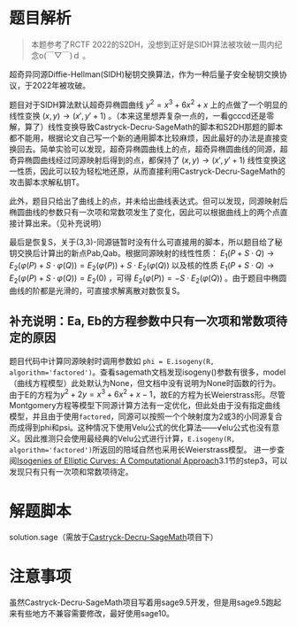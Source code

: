 # 题目解析
> 本题参考了RCTF 2022的S2DH，没想到正好是SIDH算法被攻破一周内纪念o(￣▽￣)ｄ 。

超奇异同源Diffie-Hellman(SIDH)秘钥交换算法，作为一种后量子安全秘钥交换协议，于2022年被攻破。

题目对于SIDH算法默认超奇异椭圆曲线 $y^2=x^3+6x^2+x$ 上的点做了一个明显的线性变换 $(x,y)\rightarrow(x',y'+1)$ 。（本来这里想弄复杂一点的，一看gcccd还是零解，算了）线性变换导致Castryck-Decru-SageMath的脚本和S2DH那题的脚本都不能用，根据论文自己写一个新的通用脚本比较麻烦，因此最好的办法是直接变换回去。简单实验可以发现，超奇异椭圆曲线上的点，超奇异椭圆曲线的同源，超奇异椭圆曲线经过同源映射后得到的点，都保持了 $(x,y)\rightarrow(x',y'+1)$ 线性变换这一性质，因此可以较为轻松地还原，从而直接利用Castryck-Decru-SageMath的攻击脚本求解私钥T。

此外，题目只给出了曲线上的点，并未给出曲线表达式。但可以发现，同源映射后椭圆曲线的参数只有一次项和常数项发生了变化，因此可以根据曲线上的两个点直接计算出来。（见补充说明）

最后是恢复S，关于(3,3)-同源链暂时没有什么可直接用的脚本，所以题目给了秘钥交换后计算出的新点Pab,Qab。根据同源映射的线性性质： $E_1(P+S \cdot Q) \rightarrow E_2(\varphi(P)+S\cdot\varphi(Q)) = E_2(\varphi(P))+S\cdot E_2(\varphi(Q))$ 以及核的性质 $E_1(P+S\cdot Q) \rightarrow E_2(\varphi(P)+S\cdot\varphi(Q)) = E_2(0)$ ，可得 $E_2(\varphi(P))=-S\cdot E_2(\varphi(Q))$ 。由于题目中椭圆曲线的阶都是光滑的，可直接求解离散对数恢复S。

## 补充说明：Ea, Eb的方程参数中只有一次项和常数项待定的原因
题目代码中计算同源映射时调用参数如 `phi = E.isogeny(R, algorithm='factored')`。查看sagemath文档发现isogeny()参数有很多，model（曲线方程模型）此处默认为None，但文档中没有说明为None时函数的行为。由于E的方程为$y^2+2y=x^3+6x^2+x-1$，故E的方程为长Weierstrass形。尽管Montgomery方程等模型下同源计算方法有一定优化，但此处由于没有指定曲线模型，并且由于使用`factored`，同源可以按照一个个映射度为2或3的小同源复合而成得到phi和psi。这种情况下使用Velu公式的优化算法——√elu公式也没有意义。因此推测只会使用最经典的Velu公式进行计算，`E.isogeny(R, algorithm='factored')`所返回的陪域自然也采用长Weierstrass模型。
进一步查阅[Isogenies of Elliptic Curves: A Computational Approach](https://arxiv.org/ftp/arxiv/papers/0910/0910.5370.pdf)3.1节的step3，可以发现只有只有一次项和常数项待定。

# 解题脚本
solution.sage（需放于[Castryck-Decru-SageMath](https://github.com/GiacomoPope/Castryck-Decru-SageMath)项目下）

# 注意事项
虽然Castryck-Decru-SageMath项目写着用sage9.5开发，但是用sage9.5跑起来有些地方不兼容需要修改，最好使用sage10。


